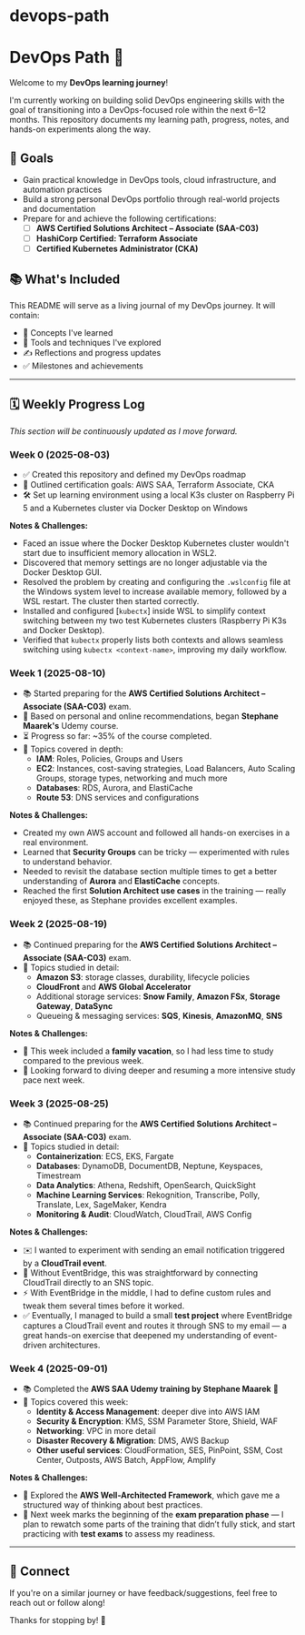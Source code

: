 # devops-path
# DevOps Path 🚀

Welcome to my **DevOps learning journey**!

I'm currently working on building solid DevOps engineering skills with the goal of transitioning into a DevOps-focused role within the next 6–12 months. This repository documents my learning path, progress, notes, and hands-on experiments along the way.

## 🎯 Goals

- Gain practical knowledge in DevOps tools, cloud infrastructure, and automation practices
- Build a strong personal DevOps portfolio through real-world projects and documentation
- Prepare for and achieve the following certifications:
  - [ ] **AWS Certified Solutions Architect – Associate (SAA-C03)**
  - [ ] **HashiCorp Certified: Terraform Associate**
  - [ ] **Certified Kubernetes Administrator (CKA)**

## 📚 What's Included

This README will serve as a living journal of my DevOps journey. It will contain:

- 🧠 Concepts I've learned
- 🔧 Tools and techniques I've explored
- ✍️ Reflections and progress updates
- ✅ Milestones and achievements

---

## 🗓️ Weekly Progress Log

_This section will be continuously updated as I move forward._

### Week 0 (2025-08-03)
- ✅ Created this repository and defined my DevOps roadmap
- 📝 Outlined certification goals: AWS SAA, Terraform Associate, CKA
- 🛠️ Set up learning environment using a local K3s cluster on Raspberry Pi 5 and a Kubernetes cluster via Docker Desktop on Windows

**Notes & Challenges:**
- Faced an issue where the Docker Desktop Kubernetes cluster wouldn't start due to insufficient memory allocation in WSL2.
- Discovered that memory settings are no longer adjustable via the Docker Desktop GUI.
- Resolved the problem by creating and configuring the `.wslconfig` file at the Windows system level to increase available memory, followed by a WSL restart. The cluster then started correctly.
- Installed and configured [`kubectx`] inside WSL to simplify context switching between my two test Kubernetes clusters (Raspberry Pi K3s and Docker Desktop).
- Verified that `kubectx` properly lists both contexts and allows seamless switching using `kubectx <context-name>`, improving my daily workflow.


### Week 1 (2025-08-10)
- 📚 Started preparing for the **AWS Certified Solutions Architect – Associate (SAA-C03)** exam.
- 🎯 Based on personal and online recommendations, began **Stephane Maarek's** Udemy course.
- ⏳ Progress so far: ~35% of the course completed.
- 🧠 Topics covered in depth:
  - **IAM**: Roles, Policies, Groups and Users
  - **EC2**: Instances, cost-saving strategies, Load Balancers, Auto Scaling Groups, storage types, networking and much more
  - **Databases**: RDS, Aurora, and ElastiCache
  - **Route 53**: DNS services and configurations

**Notes & Challenges:**
- Created my own AWS account and followed all hands-on exercises in a real environment.
- Learned that **Security Groups** can be tricky — experimented with rules to understand behavior.
- Needed to revisit the database section multiple times to get a better understanding of **Aurora** and **ElastiCache** concepts.
- Reached the first **Solution Architect use cases** in the training — really enjoyed these, as Stephane provides excellent examples.


### Week 2 (2025-08-19)
- 📚 Continued preparing for the **AWS Certified Solutions Architect – Associate (SAA-C03)** exam.
- 🧠 Topics studied in detail:
  - **Amazon S3**: storage classes, durability, lifecycle policies
  - **CloudFront** and **AWS Global Accelerator**
  - Additional storage services: **Snow Family**, **Amazon FSx**, **Storage Gateway**, **DataSync**
  - Queueing & messaging services: **SQS**, **Kinesis**, **AmazonMQ**, **SNS**

**Notes & Challenges:**
- 🌴 This week included a **family vacation**, so I had less time to study compared to the previous week.  
- 🚀 Looking forward to diving deeper and resuming a more intensive study pace next week. 


### Week 3 (2025-08-25)
- 📚 Continued preparing for the **AWS Certified Solutions Architect – Associate (SAA-C03)** exam.
- 🧠 Topics studied in detail:
  - **Containerization**: ECS, EKS, Fargate
  - **Databases**: DynamoDB, DocumentDB, Neptune, Keyspaces, Timestream
  - **Data Analytics**: Athena, Redshift, OpenSearch, QuickSight
  - **Machine Learning Services**: Rekognition, Transcribe, Polly, Translate, Lex, SageMaker, Kendra
  - **Monitoring & Audit**: CloudWatch, CloudTrail, AWS Config

**Notes & Challenges:**
- ✉️ I wanted to experiment with sending an email notification triggered by a **CloudTrail event**.  
- 🔗 Without EventBridge, this was straightforward by connecting CloudTrail directly to an SNS topic.  
- ⚡ With EventBridge in the middle, I had to define custom rules and tweak them several times before it worked.  
- ✅ Eventually, I managed to build a small **test project** where EventBridge captures a CloudTrail event and routes it through SNS to my email — a great hands-on exercise that deepened my understanding of event-driven architectures.  


### Week 4 (2025-09-01)
- 📚 Completed the **AWS SAA Udemy training by Stephane Maarek** 🎉
- 🧠 Topics covered this week:
  - **Identity & Access Management**: deeper dive into AWS IAM
  - **Security & Encryption**: KMS, SSM Parameter Store, Shield, WAF
  - **Networking**: VPC in more detail
  - **Disaster Recovery & Migration**: DMS, AWS Backup
  - **Other useful services**: CloudFormation, SES, PinPoint, SSM, Cost Center, Outposts, AWS Batch, AppFlow, Amplify

**Notes & Challenges:**
- 📖 Explored the **AWS Well-Architected Framework**, which gave me a structured way of thinking about best practices.  
- 🔄 Next week marks the beginning of the **exam preparation phase** — I plan to rewatch some parts of the training that didn’t fully stick, and start practicing with **test exams** to assess my readiness.  

---

## 🔗 Connect

If you're on a similar journey or have feedback/suggestions, feel free to reach out or follow along!

Thanks for stopping by! 🙌
